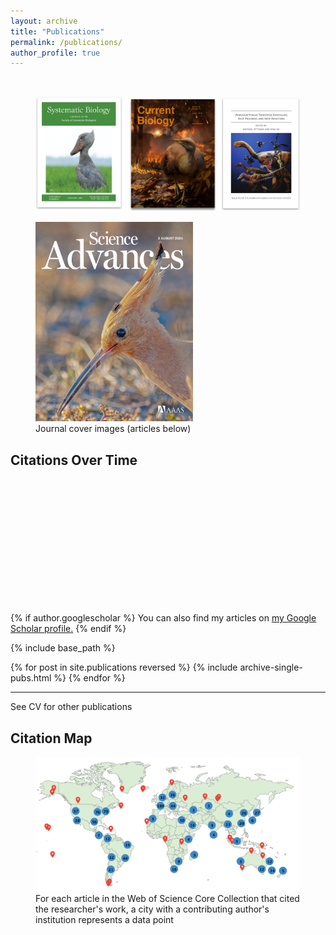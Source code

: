 ```yaml
---
layout: archive
title: "Publications"
permalink: /publications/
author_profile: true
---
```

<br>
<figure style="max-width: 100%;">
  <img src="https://github.com/jakeberv/jakeberv.github.io/raw/master/images/research/publication_headers.png" alt="Journal cover images from my research"/>
  <figcaption>  </figcaption>
</figure>

<figure style="max-width: 50%;">
  <a href="https://doi.org/10.1126/sciadv.adp0114">
    <img src="https://github.com/jakeberv/jakeberv.github.io/raw/master/images/research/sciadv.2024.10.issue-31.largecover.jpg" alt="July 31 2024 cover for Science Advances"/>
  </a>
  <figcaption> Journal cover images (articles below) </figcaption>
</figure>

<style>
  #chartWrapper {
    width: 400px; /* Desired width */
    height: 200px; /* Desired height */
    position: relative; /* Needed for responsive config */
  }
</style>

<h2>Citations Over Time</h2>
<div id="chartWrapper">
  <canvas id="citationsChart"></canvas>
</div>

<script>
  document.addEventListener('DOMContentLoaded', function() {
    const ctx = document.getElementById('citationsChart').getContext('2d');

    const citationsData = {{ site.data.scholar_metrics.cites_per_year | jsonify }};
    const labels = Object.keys(citationsData);
    const data = Object.values(citationsData);

    const citationsChart = new Chart(ctx, {
      type: 'bar',
      data: {
        labels: labels,
        datasets: [{
          label: 'Citations per Year',
          data: data,
          backgroundColor: 'rgba(75, 192, 192, 0.2)',
          borderColor: 'rgba(75, 192, 192, 1)',
          borderWidth: 1
        }]
      },
      options: {
        responsive: true,
        maintainAspectRatio: true, // Maintain the aspect ratio of the chart as per its parent container's proportions
        scales: {
          y: {
            beginAtZero: true
          }
        }
      }
    });
  });
</script>



{% if author.googlescholar %} You can also find my articles on <u><a href="{{author.googlescholar}}">my Google Scholar profile</a>.</u> {% endif %}

{% include base_path %}

{% for post in site.publications reversed %} {% include archive-single-pubs.html %} {% endfor %}

---

See CV for other publications

## Citation Map

<figure style="max-width: 100%;">
  <img src="https://github.com/jakeberv/jakeberv.github.io/raw/master/images/research/citation_map_3_19_23.png" alt="Citation Map"/>
  <figcaption> For each article in the Web of Science Core Collection that cited the researcher's work, a city with a contributing author's institution represents a data point </figcaption>
</figure>


